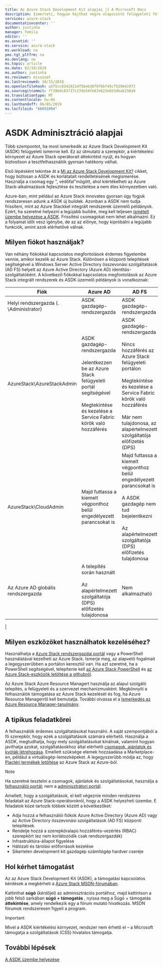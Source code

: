 ```yaml
---
title: Az Azure Stack Development Kit alapjai |} A Microsoft Docs
description: Ismerteti, hogyan hajthat végre alapszintű felügyeleti feladatokat a az Azure Stack Development Kit (ASDK).
services: azure-stack
documentationcenter: ''
author: justinha
manager: femila
editor: ''
ms.assetid: ''
ms.service: azure-stack
ms.workload: na
pms.tgt_pltfrm: na
ms.devlang: na
ms.topic: article
ms.date: 02/19/2019
ms.author: justinha
ms.reviewer: misainat
ms.lastreviewed: 10/15/2018
ms.openlocfilehash: a375cc83410214f56eb38f676bf45cf529641972
ms.sourcegitcommit: 7f39bdc83717c27de54fe67eb23eb55dbab258a9
ms.translationtype: MT
ms.contentlocale: hu-HU
ms.lasthandoff: 06/05/2019
ms.locfileid: "66691094"
---
```

# <a name="asdk-administration-basics"></a>ASDK Adminisztráció alapjai 
Több szempontot, ha most ismerkedik az Azure Stack Development Kit (ASDK) felügyeleti ismernie kell. Ez az útmutató a szerepkör, a kiértékelési környezet az Azure Stack operátorait áttekintést nyújt, és hogyan biztosítson a tesztfelhasználók gyorsan hatékony válhat.

Első lépésként tekintse át a [Mi az Azure Stack Development Kit?](asdk-what-is.md) cikket, hogy biztosan a ASDK és korlátatait rendeltetésének megismerése. Használja a csomag egy ", védőfal"mögött, ahol kiértékelheti az Azure Stack-alkalmazások fejlesztése és tesztelése a nem éles környezetben való. 

Azure-ban, mint például az Azure Stack innovates gyorsan úgy fogjuk rendszeresen adunk a ASDK új buildek. Azonban a ASDK nem tudja frissíteni, mint az Azure Stackkel integrált rendszerek üzemelő példányok. Ezért, ha szeretné helyezni a legújabb buildre, meg kell teljesen [ismételt üzembe helyezése a ASDK](asdk-redeploy.md). Frissítési csomagokat nem lehet alkalmazni. Ez a folyamat időt vesz igénybe, de az az előnye, hogy kipróbálni a legújabb funkciók, amint azok elérhetővé válnak. 

## <a name="what-account-should-i-use"></a>Milyen fiókot használjak?
Van néhány fiókokkal kapcsolatos megfontolások érdemes figyelembe vennie, amikor kezelik az Azure Stack. Különösen a központi telepítések segítségével a Windows Server Active Directory összevonási szolgáltatások (AD FS) helyett az Azure Active Directory (Azure AD) identitás-szolgáltatóként. A következő fiókokkal kapcsolatos megfontolások az Azure Stack integrált rendszerek és ASDK üzemelő példányok is vonatkoznak:

|Fiók|Azure AD|AD FS|
|-----|-----|-----|
|Helyi rendszergazda (. \Administrator)|ASDK gazdagép-rendszergazda|ASDK gazdagép-rendszergazda|
|AzureStack\AzureStackAdmin|ASDK gazdagép-rendszergazda<br><br>Jelentkezzen be az Azure Stack felügyeleti portál segítségével<br><br>Megtekintése és kezelése a Service Fabric körök való hozzáférés|ASDK gazdagép-rendszergazda<br><br>Nincs hozzáférés az Azure Stack felügyeleti portálon<br><br>Megtekintése és kezelése a Service Fabric körök való hozzáférés<br><br>Már nem tulajdonosa, az alapértelmezett szolgáltatója előfizetés (DPS)|
|AzureStack\CloudAdmin|Majd futtassa a kiemelt végponthoz belül engedélyezett parancsokat is|Majd futtassa a kiemelt végponthoz belül engedélyezett parancsokat is<br><br>A ASDK gazdagép nem tud bejelentkezni<br><br>Az alapértelmezett szolgáltatója (DPS) előfizetés tulajdonosa|
|Az Azure AD globális rendszergazda|A telepítés során használt<br><br>Az alapértelmezett szolgáltatója (DPS) előfizetés tulajdonosa|Nem alkalmazható|
|

## <a name="what-tools-do-i-use-to-manage"></a>Milyen eszközöket használhatok kezeléséhez?
Használhatja a [Azure Stack rendszergazdai portál](https://adminportal.local.azurestack.external) vagy a PowerShell használatával kezelheti az Azure Stack. Ismerje meg, az alapvető fogalmait a legegyszerűbben a portálon keresztül van. Ha azt szeretné, ha a PowerShell segítségével, telepítenie kell [az Azure Stack PowerShell](asdk-post-deploy.md#install-azure-stack-powershell) és [az Azure Stack-eszközök letöltése a githubról](asdk-post-deploy.md#download-the-azure-stack-tools).

Az Azure Stack Azure Resource Managert használja az alapul szolgáló telepítés, a felügyeleti és a szervezet mechanizmusként. Megkönnyíti a felhasználók támogatása az Azure Stack kezelését és fog, ha Azure Resource Managerről kell bemutatja. További olvassa el a [Ismerkedés az Azure Resource Manager-tanulmány](https://download.microsoft.com/download/E/A/4/EA4017B5-F2ED-449A-897E-BD92E42479CE/Getting_Started_With_Azure_Resource_Manager_white_paper_EN_US.pdf).

## <a name="your-typical-responsibilities"></a>A tipikus feladatkörei
A felhasználók érdemes szolgáltatásokat használni. A saját szempontjából a fő szerepkör, hogy ezek a szolgáltatások számára elérhető. Használja a ASDK, megtudhatja, hogy mely szolgáltatásokat kínálnak, valamint hogyan javíthatja azokat, szolgáltatásokhoz által elérhető [csomagok, ajánlatok és kvóták létrehozása](../operator/azure-stack-tutorial-tenant-vm.md). Emellett szüksége elemek hozzáadása a Marketplace-en, például a virtuálisgép-lemezképeket. A legegyszerűbb módja az, hogy [Piactéri termékek letöltése](../operator/azure-stack-create-and-publish-marketplace-item.md) az Azure Stack az Azure-ból.

> [!NOTE]
> Ha szeretné tesztelni a csomagok, ajánlatok és szolgáltatásokat, használja a [felhasználói portál](https://portal.local.azurestack.external); nem a [adminisztrátori portál](https://adminportal.local.azurestack.external).

Amellett, hogy a szolgáltatások, el kell végeznie minden rendszeres feladatait az Azure Stack-operátorokról, hogy a ASDK helyezheti üzembe. E feladatok közé tartozik többek között a következőket:
- Adja hozzá a felhasználói fiókok Azure Active Directory (Azure AD) vagy az Active Directory összevonási szolgáltatások (AD FS) központi telepítések.
- Rendelje hozzá a szerepköralapú hozzáférés-vezérlés (RBAC) szerepkört (ez nem korlátozódik csak rendszergazdák)
- Infrastruktúra-állapot figyelése
- Hálózati és tárolási erőforrások kezelése
- Sikertelen development kit gazdagép számítógép hardver cseréje 

## <a name="where-to-get-support"></a>Hol kérhet támogatást
Az az Azure Stack Development Kit (ASDK), a támogatási kapcsolatos kérdések a megkérheti a [Azure Stack MSDN-fórumában](https://social.msdn.microsoft.com/Forums/azure/home?forum=azurestack). 

Kattinthat **súgó** (kérdőjel) az adminisztrációs portálhoz, majd kattintson a jobb felső sarkában **súgó + támogatás** , nyissa meg a Súgó + támogatás **áttekintése**, amely rendelkezik egy a fórum mutató hivatkozás. MSDN fórumok rendszeresen figyeli a program.  

> [!IMPORTANT]
> Mivel a ASDK kiértékelési környezet, rendszer nem érhető el – a Microsoft támogatja a szolgáltatások (CSS) hivatalos támogatja.

## <a name="next-steps"></a>További lépések
[A ASDK üzembe helyezése](asdk-install.md)

